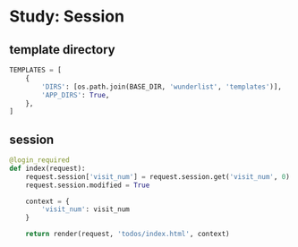 # Study: Session

## template directory

```python
TEMPLATES = [
    {
        'DIRS': [os.path.join(BASE_DIR, 'wunderlist', 'templates')],
        'APP_DIRS': True,
    },
]
```

## session

```python
@login_required
def index(request):
    request.session['visit_num'] = request.session.get('visit_num', 0) + 1
    request.session.modified = True

    context = {
        'visit_num': visit_num
    }

    return render(request, 'todos/index.html', context)
```
